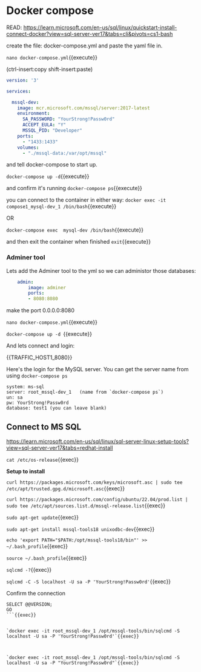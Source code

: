 # Docker compose


READ: https://learn.microsoft.com/en-us/sql/linux/quickstart-install-connect-docker?view=sql-server-ver17&tabs=cli&pivots=cs1-bash

create the file: docker-compose.yml  and paste the yaml file in.

`nano docker-compose.yml`{{execute}}

(ctrl-insert:copy shift-insert:paste)



```yaml
version: '3'

services:

  mssql-dev:
    image: mcr.microsoft.com/mssql/server:2017-latest
    environment:
      SA_PASSWORD: "YourStrong!Passw0rd"
      ACCEPT_EULA: "Y"
      MSSQL_PID: "Developer"
    ports:
      - "1433:1433"
    volumes:
      - "./mssql-data:/var/opt/mssql"
```


and tell docker-compose to start up.

`docker-compose up -d`{{execute}}

and confirm it's running
`docker-compose ps`{{execute}}


you can connect to the container in either way:
`docker exec -it compose1_mysql-dev_1 /bin/bash`{{execute}}

OR

`docker-compose exec  mysql-dev /bin/bash`{{execute}}

and then exit the container when finished
`exit`{{execute}}

### Adminer tool

Lets add the Adminer tool to the yml so we can administor those databases:

``` yaml
    admin:
        image: adminer
        ports:
        - 8080:8080
```

make the port 0.0.0.0:8080

`nano docker-compose.yml`{{execute}}

`docker-compose up -d `{{execute}}

And lets connect and login:


{{TRAFFIC_HOST1_8080}}

Here's the login for the MySQL server. You can get the server name from using `docker-compose ps`

```
system: ms-sql
server: root_mssql-dev_1   (name from `docker-compose ps`)
un: sa
pw: YourStrong!Passw0rd
database: test1 (you can leave blank)
```




## Connect to MS SQL

https://learn.microsoft.com/en-us/sql/linux/sql-server-linux-setup-tools?view=sql-server-ver17&tabs=redhat-install

`cat /etc/os-release`{{exec}}


**Setup to install**

`curl https://packages.microsoft.com/keys/microsoft.asc | sudo tee /etc/apt/trusted.gpg.d/microsoft.asc`{{exec}}

`curl https://packages.microsoft.com/config/ubuntu/22.04/prod.list | sudo tee /etc/apt/sources.list.d/mssql-release.list`{{exec}}

`sudo apt-get update`{{exec}}

`sudo apt-get install mssql-tools18 unixodbc-dev`{{exec}}

`echo 'export PATH="$PATH:/opt/mssql-tools18/bin"' >> ~/.bash_profile`{{exec}}

`source ~/.bash_profile`{{exec}}

`sqlcmd -?`{{exec}}

`sqlcmd -C -S localhost -U sa -P 'YourStrong!Passw0rd'`{{exec}}

Confirm the connection

```
SELECT @@VERSION;
GO
```{{exec}}


`docker exec -it root_mssql-dev_1 /opt/mssql-tools/bin/sqlcmd -S localhost -U sa -P 'YourStrong!Passw0rd'`{{exec}}



`docker exec -it root_mssql-dev_1 /opt/mssql-tools/bin/sqlcmd -S localhost -U sa -P "YourStrong!Passw0rd"`{{exec}}
